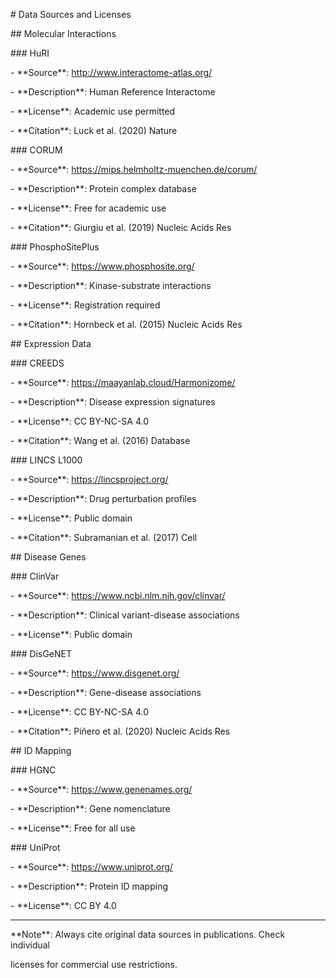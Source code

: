 \# Data Sources and Licenses



\## Molecular Interactions



\### HuRI

\- \*\*Source\*\*: http://www.interactome-atlas.org/

\- \*\*Description\*\*: Human Reference Interactome

\- \*\*License\*\*: Academic use permitted

\- \*\*Citation\*\*: Luck et al. (2020) Nature



\### CORUM

\- \*\*Source\*\*: https://mips.helmholtz-muenchen.de/corum/

\- \*\*Description\*\*: Protein complex database

\- \*\*License\*\*: Free for academic use

\- \*\*Citation\*\*: Giurgiu et al. (2019) Nucleic Acids Res



\### PhosphoSitePlus

\- \*\*Source\*\*: https://www.phosphosite.org/

\- \*\*Description\*\*: Kinase-substrate interactions

\- \*\*License\*\*: Registration required

\- \*\*Citation\*\*: Hornbeck et al. (2015) Nucleic Acids Res



\## Expression Data



\### CREEDS

\- \*\*Source\*\*: https://maayanlab.cloud/Harmonizome/

\- \*\*Description\*\*: Disease expression signatures

\- \*\*License\*\*: CC BY-NC-SA 4.0

\- \*\*Citation\*\*: Wang et al. (2016) Database



\### LINCS L1000

\- \*\*Source\*\*: https://lincsproject.org/

\- \*\*Description\*\*: Drug perturbation profiles

\- \*\*License\*\*: Public domain

\- \*\*Citation\*\*: Subramanian et al. (2017) Cell



\## Disease Genes



\### ClinVar

\- \*\*Source\*\*: https://www.ncbi.nlm.nih.gov/clinvar/

\- \*\*Description\*\*: Clinical variant-disease associations

\- \*\*License\*\*: Public domain



\### DisGeNET

\- \*\*Source\*\*: https://www.disgenet.org/

\- \*\*Description\*\*: Gene-disease associations

\- \*\*License\*\*: CC BY-NC-SA 4.0

\- \*\*Citation\*\*: Piñero et al. (2020) Nucleic Acids Res



\## ID Mapping



\### HGNC

\- \*\*Source\*\*: https://www.genenames.org/

\- \*\*Description\*\*: Gene nomenclature

\- \*\*License\*\*: Free for all use



\### UniProt

\- \*\*Source\*\*: https://www.uniprot.org/

\- \*\*Description\*\*: Protein ID mapping

\- \*\*License\*\*: CC BY 4.0



---



\*\*Note\*\*: Always cite original data sources in publications. Check individual

licenses for commercial use restrictions.

